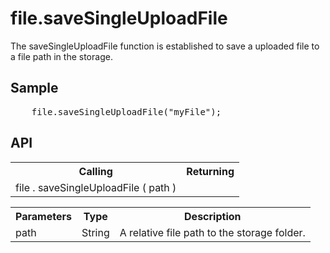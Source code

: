 <H1>file.saveSingleUploadFile</H1>

The saveSingleUploadFile function is established to save a uploaded file to a file path in the storage.
<h2>Sample</h2>
<pre>
	file.saveSingleUploadFile("myFile");
</pre>

<h2>API</h2>

<table>
<tr><th>Calling</th><th>Returning</th></tr>
<tr><td>file . saveSingleUploadFile ( path )</td><td></td></tr>
</table>


<table>
<tr><th>Parameters</th><th>Type</th><th>Description</th></tr>
<tr><td>path</td><td>String</td><td>A relative file path to the storage folder.</td></tr>
</table>
